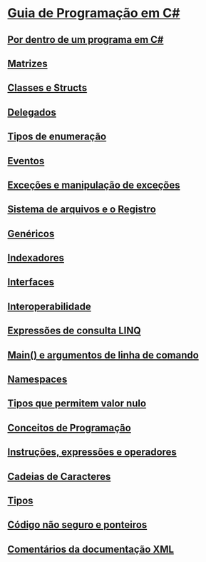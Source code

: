# [Guia de Programação em C#](index.md)
## [Por dentro de um programa em C#](inside-a-program/)
## [Matrizes](arrays/)
## [Classes e Structs](classes-and-structs/)
## [Delegados](delegates/index.md)
## [Tipos de enumeração](enumeration-types.md)
## [Eventos](events/)
## [Exceções e manipulação de exceções](exceptions/)
## [Sistema de arquivos e o Registro](file-system/)
## [Genéricos](generics/)
## [Indexadores](indexers/)
## [Interfaces](interfaces/)
## [Interoperabilidade](interop/)
## [Expressões de consulta LINQ](linq-query-expressions/)
## [Main() e argumentos de linha de comando](main-and-command-args/)
## [Namespaces](namespaces/)
## [Tipos que permitem valor nulo](nullable-types/)
## [Conceitos de Programação](concepts/)
## [Instruções, expressões e operadores](statements-expressions-operators/)
## [Cadeias de Caracteres](strings/)
## [Tipos](types/)
## [Código não seguro e ponteiros](unsafe-code-pointers/)
## [Comentários da documentação XML](xmldoc/)
